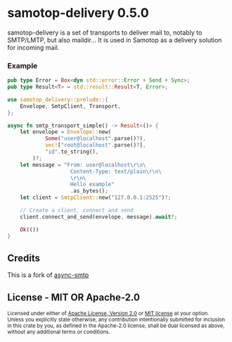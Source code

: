 # samotop-delivery 0.5.0

samotop-delivery is a set of transports to deliver mail to,
notably to SMTP/LMTP, but also maildir... It is used in Samotop
as a delivery solution for incoming mail.

### Example

```rust
pub type Error = Box<dyn std::error::Error + Send + Sync>;
pub type Result<T> = std::result::Result<T, Error>;

use samotop_delivery::prelude::{
    Envelope, SmtpClient, Transport,
};

async fn smtp_transport_simple() -> Result<()> {
    let envelope = Envelope::new(
            Some("user@localhost".parse()?),
            vec!["root@localhost".parse()?],
            "id".to_string(),
        )?;
    let message = "From: user@localhost\r\n\
                    Content-Type: text/plain\r\n\
                    \r\n\
                    Hello example"
                    .as_bytes();
    let client = SmtpClient::new("127.0.0.1:2525")?;

    // Create a client, connect and send
    client.connect_and_send(envelope, message).await?;

    Ok(())
}
```

## Credits

This is a fork of [async-smtp](https://github.com/async-email/async-smtp/releases/tag/v0.3.4) 

## License - MIT OR Apache-2.0

<sup>
Licensed under either of <a href="../LICENSE-Apache2">Apache License, Version
2.0</a> or <a href="../LICENSE">MIT license</a> at your option.
</sup>

<br>

<sub>
Unless you explicitly state otherwise, any contribution intentionally submitted
for inclusion in this crate by you, as defined in the Apache-2.0 license, shall
be dual licensed as above, without any additional terms or conditions.
</sub>
